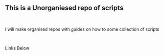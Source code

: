 <h2>This is a Unorganiesed repo of scripts</h2>
<br>
<p>I will make organised repos with guides on how to some collection of scripts</p>
<br>
<p>Links Below</p>
